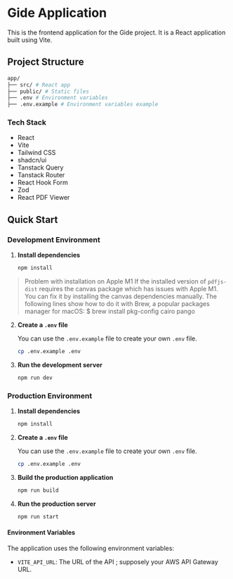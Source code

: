 # Gide Application

This is the frontend application for the Gide project. It is a React application built using Vite.


## Project Structure

```bash
app/
├── src/ # React app
├── public/ # Static files
├── .env # Environment variables
├── .env.example # Environment variables example
```

### Tech Stack

- React
- Vite
- Tailwind CSS
- shadcn/ui
- Tanstack Query
- Tanstack Router
- React Hook Form
- Zod
- React PDF Viewer

## Quick Start

### Development Environment

1. **Install dependencies**

    ```bash
    npm install
    ```

> Problem with installation on Apple M1
> If the installed version of `pdfjs-dist` requires the canvas package which has issues with Apple M1. You can fix it by installing the canvas dependencies manually.
> The following lines show how to do it with Brew, a popular packages manager for macOS:
> $ brew install pkg-config cairo pango

2. **Create a `.env` file**

    You can use the `.env.example` file to create your own `.env` file.

    ```bash
    cp .env.example .env
    ```

3. **Run the development server**

    ```bash
    npm run dev
    ```

### Production Environment

1. **Install dependencies**

    ```bash
    npm install
    ```

2. **Create a `.env` file**

    You can use the `.env.example` file to create your own `.env` file.

    ```bash
    cp .env.example .env
    ```

3. **Build the production application** 

    ```bash
    npm run build
    ```

4. **Run the production server**

    ```bash
    npm run start
    ```

#### Environment Variables

The application uses the following environment variables:

- `VITE_API_URL`: The URL of the API ; supposely your AWS API Gateway URL.
